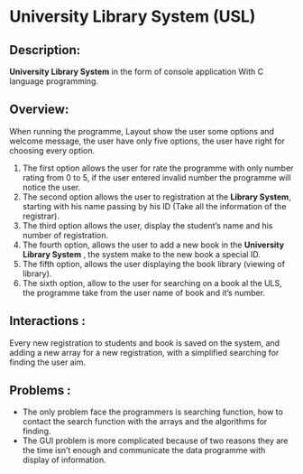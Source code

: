 # University Library System (USL)



## Description:
**University Library System** in the form of console application With C language programming.

## Overview:
When running the programme, Layout show the user some options and welcome message, the user
have only five options, the user have right for choosing every option.
1. The first option allows the user for rate the programme with only number rating from 0 to 5, if
the user entered invalid number the programme will notice the user.
2. The second option allows the user to registration at the **Library System**, starting with his name
passing by his ID (Take all the information of the registrar).
3. The third option allows the user, display the student’s name and his number of registration.
4. The fourth option, allows the user to add a new book in the **University Library System** , the
system make to the new book a special ID.
5. The fifth option, allows the user displaying the book library (viewing of library).
6. The sixth option, allow to the user for searching on a book al the ULS, the programme take
from the user name of book and it’s number.

## Interactions :
Every new registration to students and book is saved on the system, and adding a new array for a
new registration, with a simplified searching for finding the user aim.

## Problems :
- The only problem face the programmers is searching function, how to contact the search function
with the arrays and the algorithms for finding.
- The GUI problem is more complicated because of two reasons they are the time isn’t enough and
communicate the data programme with display of information.
